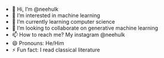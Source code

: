 - 👋 Hi, I’m @neehulk
- 👀 I’m interested in machine learning
- 🌱 I’m currently learning computer science
- 💞️ I’m looking to collaborate on generative machine learning
- 📫 How to reach me? My instagram @neehulk
- 😄 Pronouns: He/Him
- ⚡ Fun fact: I read classical literature

<!---
neehulk/neehulk is a ✨ special ✨ repository because its `README.md` (this file) appears on your GitHub profile.
You can click the Preview link to take a look at your changes.
--->
